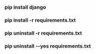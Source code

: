<h3>pip install django<h3>

<h3>pip install -r requirements.txt</h3>
  
<h3>pip uninstall -r requirements.txt</h3>
  
<h3>pip uninstall --yes requirements.txt</h3>
